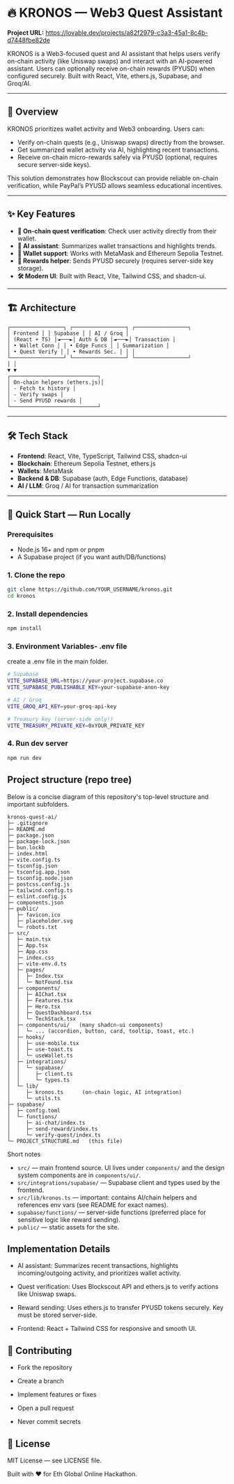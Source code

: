 # 🔥 KRONOS — Web3 Quest Assistant

**Project URL:** https://lovable.dev/projects/a82f2979-c3a3-45a1-8c4b-d7448fbe82de

KRONOS is a Web3-focused quest and AI assistant that helps users verify on-chain activity (like Uniswap swaps) and interact with an AI-powered assistant. Users can optionally receive on-chain rewards (PYUSD) when configured securely. Built with React, Vite, ethers.js, Supabase, and Groq/AI.

---

## 🎯 Overview

KRONOS prioritizes wallet activity and Web3 onboarding. Users can:

- Verify on-chain quests (e.g., Uniswap swaps) directly from the browser.
- Get summarized wallet activity via AI, highlighting recent transactions.
- Receive on-chain micro-rewards safely via PYUSD (optional, requires secure server-side keys).

This solution demonstrates how Blockscout can provide reliable on-chain verification, while PayPal’s PYUSD allows seamless educational incentives.

---

## ✨ Key Features

- **🔗 On-chain quest verification**: Check user activity directly from their wallet.
- **🤖 AI assistant**: Summarizes wallet transactions and highlights trends.
- **💼 Wallet support**: Works with MetaMask and Ethereum Sepolia Testnet.
- **🏦 Rewards helper**: Sends PYUSD securely (requires server-side key storage).
- **🛠️ Modern UI**: Built with React, Vite, Tailwind CSS, and shadcn-ui.

---

## 🏗️ Architecture

```
┌─────────────────┐ ┌─────────────────┐ ┌─────────────────┐
│ Frontend │ │ Supabase │ │ AI / Groq │
│ (React + TS) │◄───►│ Auth & DB │◄───►│ Transaction │
│ • Wallet Conn │ │ • Edge Funcs │ │ Summarization │
│ • Quest Verify │ │ • Rewards Sec. │ │ │
└─────────────────┘ └─────────────────┘ └─────────────────┘
│ │
▼ ▼
┌────────────────────────────┐
│ On-chain helpers (ethers.js)│
│ - Fetch tx history │
│ - Verify swaps │
│ - Send PYUSD rewards │
└────────────────────────────┘
```


---

## 🛠️ Tech Stack

- **Frontend**: React, Vite, TypeScript, Tailwind CSS, shadcn-ui  
- **Blockchain**: Ethereum Sepolia Testnet, ethers.js  
- **Wallets**: MetaMask  
- **Backend & DB**: Supabase (auth, Edge Functions, database)  
- **AI / LLM**: Groq / AI for transaction summarization  

---

## 🚀 Quick Start — Run Locally

### Prerequisites

- Node.js 16+ and npm or pnpm
- A Supabase project (if you want auth/DB/functions)

### 1. Clone the repo

```bash
git clone https://github.com/YOUR_USERNAME/kronos.git
cd kronos
```

### 2. Install dependencies
```bash
npm install
```

### 3. Environment Variables- .env file
create a .env file in the main folder.
```bash
# Supabase
VITE_SUPABASE_URL=https://your-project.supabase.co
VITE_SUPABASE_PUBLISHABLE_KEY=your-supabase-anon-key

# AI / Groq
VITE_GROQ_API_KEY=your-groq-api-key

# Treasury key (server-side only!)
VITE_TREASURY_PRIVATE_KEY=0xYOUR_PRIVATE_KEY
```

### 4. Run dev server
```bash
npm run dev
```

## Project structure (repo tree)

Below is a concise diagram of this repository's top-level structure and important subfolders.

```
kronos-quest-ai/
├─ .gitignore
├─ README.md
├─ package.json
├─ package-lock.json
├─ bun.lockb
├─ index.html
├─ vite.config.ts
├─ tsconfig.json
├─ tsconfig.app.json
├─ tsconfig.node.json
├─ postcss.config.js
├─ tailwind.config.ts
├─ eslint.config.js
├─ components.json
├─ public/
│  ├─ favicon.ico
│  ├─ placeholder.svg
│  └─ robots.txt
├─ src/
│  ├─ main.tsx
│  ├─ App.tsx
│  ├─ App.css
│  ├─ index.css
│  ├─ vite-env.d.ts
│  ├─ pages/
│  │  ├─ Index.tsx
│  │  └─ NotFound.tsx
│  ├─ components/
│  │  ├─ AIChat.tsx
│  │  ├─ Features.tsx
│  │  ├─ Hero.tsx
│  │  ├─ QuestDashboard.tsx
│  │  └─ TechStack.tsx
│  ├─ components/ui/   (many shadcn-ui components)
│  │  └─ ... (accordion, button, card, tooltip, toast, etc.)
│  ├─ hooks/
│  │  ├─ use-mobile.tsx
│  │  ├─ use-toast.ts
│  │  └─ useWallet.ts
│  ├─ integrations/
│  │  └─ supabase/
│  │     ├─ client.ts
│  │     └─ types.ts
│  └─ lib/
│     ├─ kronos.ts      (on-chain logic, AI integration)
│     └─ utils.ts
├─ supabase/
│  ├─ config.toml
│  └─ functions/
│     ├─ ai-chat/index.ts
│     ├─ send-reward/index.ts
│     └─ verify-quest/index.ts
└─ PROJECT_STRUCTURE.md   (this file)

```

Short notes

- `src/` — main frontend source. UI lives under `components/` and the design system components are in `components/ui/`.
- `src/integrations/supabase/` — Supabase client and types used by the frontend.
- `src/lib/kronos.ts` — important: contains AI/chain helpers and references env vars (see README for exact names).
- `supabase/functions/` — server-side functions (preferred place for sensitive logic like reward sending).
- `public/` — static assets for the site.


## Implementation Details
- AI assistant: Summarizes recent transactions, highlights incoming/outgoing activity, and prioritizes wallet activity.

- Quest verification: Uses Blockscout API and ethers.js to verify actions like Uniswap swaps.

- Reward sending: Uses ethers.js to transfer PYUSD tokens securely. Key must be stored server-side.

- Frontend: React + Tailwind CSS for responsive and smooth UI.

## 🤝 Contributing
- Fork the repository

- Create a branch

- Implement features or fixes

- Open a pull request

- Never commit secrets


## 📄 License

MIT License — see LICENSE file.


Built with ❤️ for Eth Global Online Hackathon.
